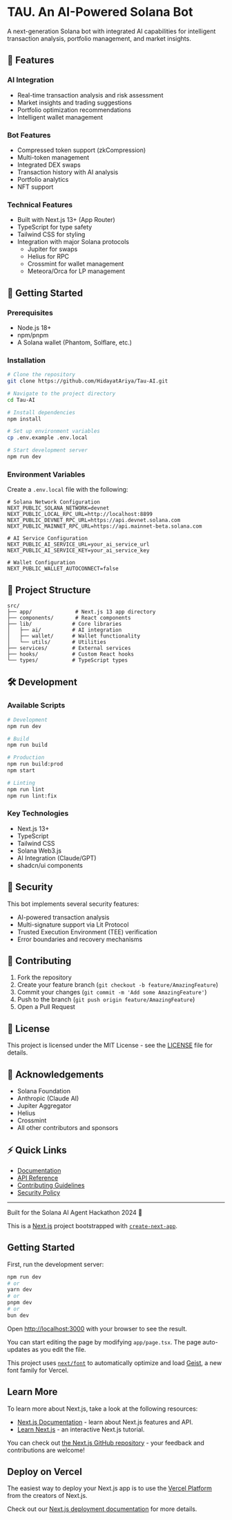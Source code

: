 # TAU. An AI-Powered Solana Bot

A next-generation Solana bot with integrated AI capabilities for intelligent transaction analysis, portfolio management, and market insights.

## 🌟 Features

### AI Integration
- Real-time transaction analysis and risk assessment
- Market insights and trading suggestions
- Portfolio optimization recommendations
- Intelligent wallet management

### Bot Features
- Compressed token support (zkCompression)
- Multi-token management
- Integrated DEX swaps
- Transaction history with AI analysis
- Portfolio analytics
- NFT support

### Technical Features
- Built with Next.js 13+ (App Router)
- TypeScript for type safety
- Tailwind CSS for styling
- Integration with major Solana protocols
  - Jupiter for swaps
  - Helius for RPC
  - Crossmint for wallet management
  - Meteora/Orca for LP management

## 🚀 Getting Started

### Prerequisites
- Node.js 18+
- npm/pnpm
- A Solana wallet (Phantom, Solflare, etc.)

### Installation
```bash
# Clone the repository
git clone https://github.com/HidayatAriya/Tau-AI.git

# Navigate to the project directory
cd Tau-AI

# Install dependencies
npm install

# Set up environment variables
cp .env.example .env.local

# Start development server
npm run dev
```

### Environment Variables
Create a `.env.local` file with the following:
```env
# Solana Network Configuration
NEXT_PUBLIC_SOLANA_NETWORK=devnet
NEXT_PUBLIC_LOCAL_RPC_URL=http://localhost:8899
NEXT_PUBLIC_DEVNET_RPC_URL=https://api.devnet.solana.com
NEXT_PUBLIC_MAINNET_RPC_URL=https://api.mainnet-beta.solana.com

# AI Service Configuration
NEXT_PUBLIC_AI_SERVICE_URL=your_ai_service_url
NEXT_PUBLIC_AI_SERVICE_KEY=your_ai_service_key

# Wallet Configuration
NEXT_PUBLIC_WALLET_AUTOCONNECT=false
```

## 📖 Project Structure
```
src/
├── app/              # Next.js 13 app directory
├── components/       # React components
├── lib/             # Core libraries
│   ├── ai/          # AI integration
│   ├── wallet/      # Wallet functionality
│   └── utils/       # Utilities
├── services/        # External services
├── hooks/           # Custom React hooks
└── types/           # TypeScript types
```

## 🛠 Development

### Available Scripts
```bash
# Development
npm run dev

# Build
npm run build

# Production
npm run build:prod
npm start

# Linting
npm run lint
npm run lint:fix
```

### Key Technologies
- Next.js 13+
- TypeScript
- Tailwind CSS
- Solana Web3.js
- AI Integration (Claude/GPT)
- shadcn/ui components

## 🔐 Security

This bot implements several security features:
- AI-powered transaction analysis
- Multi-signature support via Lit Protocol
- Trusted Execution Environment (TEE) verification
- Error boundaries and recovery mechanisms

## 🤝 Contributing

1. Fork the repository
2. Create your feature branch (`git checkout -b feature/AmazingFeature`)
3. Commit your changes (`git commit -m 'Add some AmazingFeature'`)
4. Push to the branch (`git push origin feature/AmazingFeature`)
5. Open a Pull Request

## 📜 License

This project is licensed under the MIT License - see the [LICENSE](LICENSE) file for details.

## 🙏 Acknowledgements

- Solana Foundation
- Anthropic (Claude AI)
- Jupiter Aggregator
- Helius
- Crossmint
- All other contributors and sponsors

## ⚡️ Quick Links

- [Documentation](docs/README.md)
- [API Reference](docs/API.md)
- [Contributing Guidelines](CONTRIBUTING.md)
- [Security Policy](SECURITY.md)

---

Built for the Solana AI Agent Hackathon 2024 🚀

This is a [Next.js](https://nextjs.org) project bootstrapped with [`create-next-app`](https://nextjs.org/docs/app/api-reference/cli/create-next-app).

## Getting Started

First, run the development server:

```bash
npm run dev
# or
yarn dev
# or
pnpm dev
# or
bun dev
```

Open [http://localhost:3000](http://localhost:3000) with your browser to see the result.

You can start editing the page by modifying `app/page.tsx`. The page auto-updates as you edit the file.

This project uses [`next/font`](https://nextjs.org/docs/app/building-your-application/optimizing/fonts) to automatically optimize and load [Geist](https://vercel.com/font), a new font family for Vercel.

## Learn More

To learn more about Next.js, take a look at the following resources:

- [Next.js Documentation](https://nextjs.org/docs) - learn about Next.js features and API.
- [Learn Next.js](https://nextjs.org/learn) - an interactive Next.js tutorial.

You can check out [the Next.js GitHub repository](https://github.com/vercel/next.js) - your feedback and contributions are welcome!

## Deploy on Vercel

The easiest way to deploy your Next.js app is to use the [Vercel Platform](https://vercel.com/new?utm_medium=default-template&filter=next.js&utm_source=create-next-app&utm_campaign=create-next-app-readme) from the creators of Next.js.

Check out our [Next.js deployment documentation](https://nextjs.org/docs/app/building-your-application/deploying) for more details.
